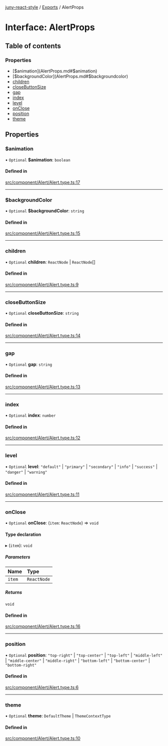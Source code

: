 [juny-react-style](../README.md) / [Exports](../modules.md) / AlertProps

# Interface: AlertProps

## Table of contents

### Properties

- [$animation](AlertProps.md#$animation)
- [$backgroundColor](AlertProps.md#$backgroundcolor)
- [children](AlertProps.md#children)
- [closeButtonSize](AlertProps.md#closebuttonsize)
- [gap](AlertProps.md#gap)
- [index](AlertProps.md#index)
- [level](AlertProps.md#level)
- [onClose](AlertProps.md#onclose)
- [position](AlertProps.md#position)
- [theme](AlertProps.md#theme)

## Properties

### $animation

• `Optional` **$animation**: `boolean`

#### Defined in

[src/component/Alert/Alert.type.ts:17](https://github.com/jun-young1993/react-style/blob/4abd92ee00cf87c10f8dd66e04c24d62ede0ae9b/src/component/Alert/Alert.type.ts#L17)

___

### $backgroundColor

• `Optional` **$backgroundColor**: `string`

#### Defined in

[src/component/Alert/Alert.type.ts:15](https://github.com/jun-young1993/react-style/blob/4abd92ee00cf87c10f8dd66e04c24d62ede0ae9b/src/component/Alert/Alert.type.ts#L15)

___

### children

• `Optional` **children**: `ReactNode` \| `ReactNode`[]

#### Defined in

[src/component/Alert/Alert.type.ts:9](https://github.com/jun-young1993/react-style/blob/4abd92ee00cf87c10f8dd66e04c24d62ede0ae9b/src/component/Alert/Alert.type.ts#L9)

___

### closeButtonSize

• `Optional` **closeButtonSize**: `string`

#### Defined in

[src/component/Alert/Alert.type.ts:14](https://github.com/jun-young1993/react-style/blob/4abd92ee00cf87c10f8dd66e04c24d62ede0ae9b/src/component/Alert/Alert.type.ts#L14)

___

### gap

• `Optional` **gap**: `string`

#### Defined in

[src/component/Alert/Alert.type.ts:13](https://github.com/jun-young1993/react-style/blob/4abd92ee00cf87c10f8dd66e04c24d62ede0ae9b/src/component/Alert/Alert.type.ts#L13)

___

### index

• `Optional` **index**: `number`

#### Defined in

[src/component/Alert/Alert.type.ts:12](https://github.com/jun-young1993/react-style/blob/4abd92ee00cf87c10f8dd66e04c24d62ede0ae9b/src/component/Alert/Alert.type.ts#L12)

___

### level

• `Optional` **level**: ``"default"`` \| ``"primary"`` \| ``"secondary"`` \| ``"info"`` \| ``"success"`` \| ``"danger"`` \| ``"warning"``

#### Defined in

[src/component/Alert/Alert.type.ts:11](https://github.com/jun-young1993/react-style/blob/4abd92ee00cf87c10f8dd66e04c24d62ede0ae9b/src/component/Alert/Alert.type.ts#L11)

___

### onClose

• `Optional` **onClose**: (`item`: `ReactNode`) => `void`

#### Type declaration

▸ (`item`): `void`

##### Parameters

| Name | Type |
| :------ | :------ |
| `item` | `ReactNode` |

##### Returns

`void`

#### Defined in

[src/component/Alert/Alert.type.ts:16](https://github.com/jun-young1993/react-style/blob/4abd92ee00cf87c10f8dd66e04c24d62ede0ae9b/src/component/Alert/Alert.type.ts#L16)

___

### position

• `Optional` **position**: ``"top-right"`` \| ``"top-center"`` \| ``"top-left"`` \| ``"middle-left"`` \| ``"middle-center"`` \| ``"middle-right"`` \| ``"bottom-left"`` \| ``"bottom-center"`` \| ``"bottom-right"``

#### Defined in

[src/component/Alert/Alert.type.ts:6](https://github.com/jun-young1993/react-style/blob/4abd92ee00cf87c10f8dd66e04c24d62ede0ae9b/src/component/Alert/Alert.type.ts#L6)

___

### theme

• `Optional` **theme**: `DefaultTheme` \| `ThemeContextType`

#### Defined in

[src/component/Alert/Alert.type.ts:10](https://github.com/jun-young1993/react-style/blob/4abd92ee00cf87c10f8dd66e04c24d62ede0ae9b/src/component/Alert/Alert.type.ts#L10)
